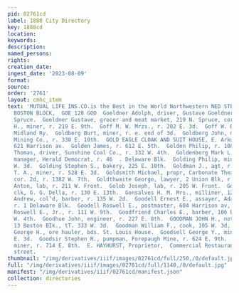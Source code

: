 ```yaml
---
pid: 02761cd
label: 1888 City Directory
key: 1888cd
location: 
keywords: 
description: 
named_persons: 
rights: 
creation_date: 
ingest_date: '2023-08-09'
format: 
source: 
order: '2761'
layout: cmhc_item
text: 'MUTUAL LIFE INS.CO.is the Best in the World Northwestern NED STEEL, Gen’l Agent,
  BOSTON BLOCK,  GOE 128 GOO  Goeldner Adolph, driver, Gustave Goeldner, r. 315 N.
  Spruce.  Goeldner Gustave, grocer and meat market, 219 N. Spruce, cor. 3d.  Goff
  H., miner, r. 219 E. 9th.  Goff M. W. Mrzs., r. 202 E. 3d.  Goff W. B., fireman,
  Midland Ry.  Goldberg Burt, miner, r. e. end of 3d.  Goldberg John, miner, Dunkin
  Mining Co., r. 330 E. 10th.  GOLD EAGLE CLOAK AND SUIT HOUSE, E. Arkush, man- ager,
  621 Harrison av.  Golden James, r. 612 E. 5th.  Golden Philip, r. 108 E. 4th.  Golden
  Thomas, driver, Sunshine Coal Co., r. 332 W. 4th.  Goldenberg Mark L., business
  manager, Herald Democrat, r. 46  . Delaware Blk.  Golding Philip, mining, r. 401
  W. 3d.  Golding Stephen S., bakery, 225 E. 10th.  Goldman J., agt, r. 134 Plum.  Goldner
  T. A., miner, r. 528 E. 3d.  Goldsmith Michael, propr, Carbonate Theatre, Pine,
  cor. 2d, r. 1382 W. 7th.  Goldthwaite George, lawyer, 2 Union Blk, r. 204 E. 4th.  Golob
  Anton, lab, r. 211 W. Front.  Golob Joseph, lab, r. 205 W. Front.  Gomer Thomas,
  clk, G. G. Della, r. 130 E. 13th.  Gonsalves H. M. Mrs., milliner, 128 E. 6th.  Goodall
  Andrew, col’d, barber, r. 135 W. 2d.  Goodell Ernest E., assayer, Adams Mining Co.,
  r. 1 Delaware Blk.  Goodell Roswell E., postmaster, 604 Harrison av, r. 111 W. 9th.  Goodell
  Roswell E., Jr., r. 111 W. 9th.  Goodfriend Charles E., barber, 106 E. 6th, r. 422
  W. 4th.  Goodhue John, engineer, r. 227 E. 8th.  GOODMAN JOHN H., notary and conveyancer,
  13 Boston BIk., tT. 333 W. 3d.  Goodman William F., cook, 105 W. 3d, r. 333 W. 3d.  Goodrich
  George H., ore hauler, bds. St. Louis House.  Goodsell George Y., miner, bds. 431
  E. 3d.  Goodsir Stephen R., pumpman, Forepaugh Mine, r. 624 E. 9th.  Goodwill Andrew,
  miner, r. 714 E. 8th.  E. HAYHURST, Proprietor,  Commercial Restaurant, * “toe xest''sccona
  street.       '
thumbnail: "/img/derivatives/iiif/images/02761cd/full/250,/0/default.jpg"
full: "/img/derivatives/iiif/images/02761cd/full/1140,/0/default.jpg"
manifest: "/img/derivatives/iiif/02761cd/manifest.json"
collection: directories
---
```

